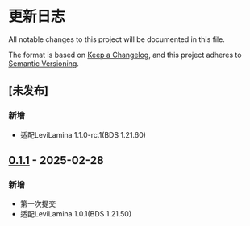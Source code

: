 # 更新日志

All notable changes to this project will be documented in this file.

The format is based on [Keep a Changelog](https://keepachangelog.com/en/1.0.0/),
and this project adheres to [Semantic Versioning](https://semver.org/spec/v2.0.0.html).

## [未发布]

### 新增

- 适配LeviLamina 1.1.0-rc.1(BDS 1.21.60)

## [0.1.1] - 2025-02-28

### 新增

- 第一次提交
- 适配LeviLamina 1.0.1(BDS 1.21.50)

[0.1.1]: https://github.com/LiteLDev/LeviLamina/releases/tag/v0.1.1
